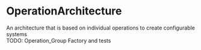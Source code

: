 # OperationArchitecture
An architecture that is based on individual operations to create configurable systems<br/>
TODO: Operation_Group Factory and tests